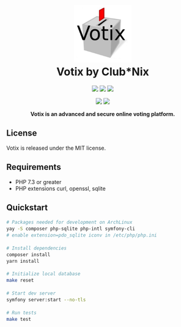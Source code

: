 <h1 align="center">
  <a href="#user-content-------votix--"><img src="https://raw.githubusercontent.com/ClubNix/Votix/master/public/logovotix.jpg" alt="Logo Votix" width="150" height="150"></a>
  <br>
  Votix by Club*Nix
  <br>
</h1>

<p align="center">
  <a href="https://www.clubnix.fr/" alt="Club*Nix"><img src="https://img.shields.io/badge/A%20project%20-Club%2ANix-7ef80b.svg" /></a>
  <a href="https://travis-ci.org/ClubNix/Votix" alt="Build Status"><img src="https://travis-ci.org/ClubNix/Votix.svg?branch=master" /></a>
  <a href="https://github.com/ClubNix/Votix/blob/master/LICENCE" alt="MIT"><img src="https://img.shields.io/github/license/ClubNix/Votix.svg" /></a>
</p>

<p align="center">
  <a href="https://secure.php.net/manual/en/intro-whatis.php" alt="PHP 7.3"><img src="https://img.shields.io/badge/PHP-^7.3-787cb4.svg" /></a>
  <a href="https://symfony.com/what-is-symfony" alt="Symfony 5.2"><img src="https://img.shields.io/badge/Symfony-5.2-7aba20.svg" /></a>
</p>

<p align="center"><b>Votix is an advanced and secure online voting platform.</b></p>

## License

Votix is released under the MIT license.

## Requirements

 * PHP 7.3 or greater
 * PHP extensions curl, openssl, sqlite

## Quickstart

```bash
# Packages needed for development on ArchLinux
yay -S composer php-sqlite php-intl symfony-cli
# enable extension=pdo_sqlite iconv in /etc/php/php.ini

# Install dependencies
composer install
yarn install

# Initialize local database
make reset

# Start dev server
symfony server:start --no-tls

# Run tests
make test
```
